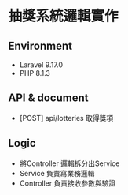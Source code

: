# 抽獎系統邏輯實作

## Environment
* Laravel 9.17.0
* PHP 8.1.3

## API & document

* [POST] api/lotteries 取得獎項

## Logic

* 將Controller 邏輯拆分出Service
* Service      負責寫業務邏輯
* Controller   負責接收參數與驗證




